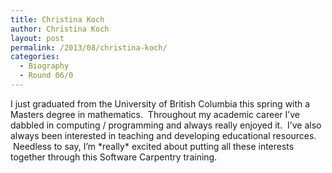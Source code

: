 ```yaml
---
title: Christina Koch
author: Christina Koch
layout: post
permalink: /2013/08/christina-koch/
categories:
  - Biography
  - Round 06/0
---
```

I just graduated from the University of British Columbia this spring with a Masters degree in mathematics.  Throughout my academic career I&#8217;ve dabbled in computing / programming and always really enjoyed it.  I&#8217;ve also always been interested in teaching and developing educational resources.  Needless to say, I&#8217;m \*really\* excited about putting all these interests together through this Software Carpentry training.